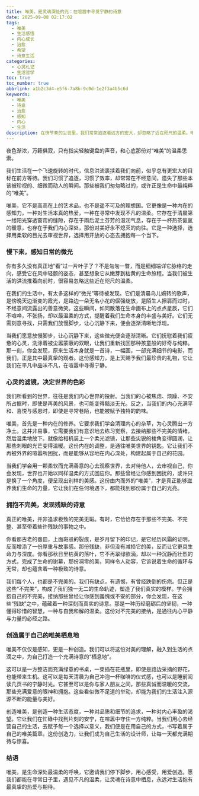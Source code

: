 ```yaml
---
title: 唯美，是灵魂深处的光：在喧嚣中寻觅宁静的诗意
date: 2025-09-08 02:17:02
tags:
  - 唯美
  - 生活感悟
  - 内心成长
  - 治愈
  - 希望
  - 诗意生活
categories:
  - 心灵札记
  - 生活哲学
toc: true
toc_number: true
abbrlink: a1b2c3d4-e5f6-7a8b-9c0d-1e2f3a4b5c6d
keywords:
  - 唯美
  - 诗意
  - 治愈
  - 感知
  - 内心
  - 生活
description: 在快节奏的尘世里，我们常常追逐着远方的宏大，却忽略了近在咫尺的温柔。唯美，并非遥不可及的艺术品，而是藏匿于日常缝隙中的微光，是心灵深处对生命本真的感知与热爱。这篇文章，将带你一同放慢脚步，用一颗柔软的心，去重新发现那些被遗忘的美好，去拥抱那些不完美的真实，最终，在喧嚣中为自己寻得一份宁静而充满诗意的栖息之地。
---
```


夜色渐浓，万籁俱寂，只有指尖轻触键盘的声音，和心底那份对“唯美”的温柔思索。

我们生活在一个飞速旋转的时代，信息洪流裹挟着我们向前，似乎总有更宏大的目标在前方等待。我们习惯了追逐，习惯了效率，却常常在不经意间，遗失了那些本该被珍视的、细微而动人的瞬间。那些被我们匆匆略过的，或许正是生命中最纯粹的“唯美”。

唯美，它不是高高在上的艺术品，也不是遥不可及的理想国。它更像是一种内在的感知力，一种对生活本真的热爱，一种在寻常中发现不凡的温柔。它存在于清晨第一缕阳光穿透窗帘的缝隙，存在于雨后泥土芬芳的湿润气息，存在于一杯热茶氤氲的暖意，也存在于我们内心深处，那份对美好永不熄灭的向往。它是一种选择，选择用柔软的目光去审视世界，选择用开放的心态去拥抱每一个当下。

### 慢下来，感知日常的微光

你有多久没有真正地“看”过一片叶子了？不是匆匆一瞥，而是细细端详它脉络的走向，感受它在风中轻颤的姿态，甚至想象它从嫩芽到枯黄的生命旅程。当我们被生活的洪流推着向前时，很容易忽略这些近在咫尺的温柔。

在我们的生活中，有太多这样的“微光”等待被发现。它们是清晨鸟儿婉转的歌声，是傍晚天边渐变的霞光，是路边一朵无名小花的倔强绽放，是陌生人擦肩而过时，不经意间流露出的善意微笑。这些瞬间，如同散落在生命画布上的点点星辰，它们不喧哗，不张扬，却以最温柔的方式，提醒着我们生命本身的丰盛与美好。它们无需刻意寻找，只需我们放慢脚步，让心沉静下来，便会逐渐清晰地浮现。

当我们愿意放慢脚步，让心沉静下来，这些微光便会逐渐清晰。它们抚慰着我们疲惫的心灵，洗涤着被尘嚣蒙蔽的双眼，让我们重新找回那种孩童般的好奇与纯粹。那一刻，你会发现，原来生活本身就是一首诗，一幅画，一部充满细节的电影，而我们，正是其中最真挚的观者。这份感知力，是上天赐予我们最珍贵的礼物，它让我们在平凡中品味不凡，在喧嚣中寻得宁静。

### 心灵的滤镜，决定世界的色彩

我们所看到的世界，往往是我们内心世界的投射。当我们的心被焦虑、烦躁、不安所占据时，即使是再美的风景，也可能变得黯淡无光。反之，当我们的内心充满平和、喜悦与感恩时，即使是寻常巷陌，也能被赋予独特的韵味。

唯美，首先是一种内在的修养。它要求我们学会清理内心的杂草，为心灵腾出一方净土。这并非易事，它需要我们有意识地去练习觉察，去接纳那些不完美的情绪，然后温柔地放下。就像给相机装上一个柔光滤镜，让那些尖锐的棱角变得圆润，让那些刺眼的光芒变得温暖。这份内在的调整，是通往唯美世界的钥匙。它让我们不再被外界的喧嚣所困扰，而是能够从容地在内心深处，构建起属于自己的花园。

当我们学会用一颗柔软而充满善意的心去观察世界，去对待他人，去审视自己，你会发现，世界也开始以同样温柔的方式回应你。那些曾经让你感到困扰的，或许只是换了一个角度，便呈现出别样的美感。这份由内而外的“唯美”，才是真正能够滋养我们生命的力量，它让我们在任何境遇下，都能找到那份属于自己的光亮。

### 拥抱不完美，发现残缺的诗意

真正的唯美，并非追求极致的完美无瑕。有时，它恰恰存在于那些不完美、不完整、甚至带着些许残缺的事物之中。

你看那古老的器皿，上面斑驳的裂痕，是岁月留下的印记，是它经历风霜的证明，反而增添了一份厚重与故事感。那份残缺，非但没有减损它的美，反而让它更具生命力与深度。你看那秋日里枯黄的落叶，它不再翠绿欲滴，却以一种沉静而壮烈的方式，完成了生命的谢幕，那份凋零的美，同样令人动容，它诉说着生命的循环与无常，却也蕴含着一种极致的诗意。

我们每个人，也都是不完美的。我们有缺点，有遗憾，有曾经跌倒的伤疤。但正是这些“不完美”，构成了我们独一无二的生命轨迹，塑造了我们真实的模样。学会拥抱自己的不完美，接纳那些曾经让你感到羞愧或不安的部分，你会发现，在这些“残缺”之中，蕴藏着一种深刻而真实的诗意。那是一种历经磨砺后的坚韧，一种懂得珍惜的智慧，一种与自我和解的温柔。这份对不完美的接纳，是通往内心平静与力量的必经之路。

### 创造属于自己的唯美栖息地

唯美不仅仅是感知，更是一种创造。我们可以将这份对美的理解，融入到生活的点滴之中，为自己打造一个充满诗意的“栖息地”。

这可以是一方整洁而充满绿意的书桌，一束插在花瓶里，即使是路边采摘的野花，也能带来生机。这可以是每天清晨为自己冲泡一杯咖啡的仪式感，也可以是睡前阅读几页书的宁静时光。它甚至可以是你与家人朋友之间，那些真诚而温暖的交流，那些充满爱意的眼神和拥抱。这些看似微不足道的举动，却能为我们的生活注入源源不断的能量与美好。

创造唯美，是创造一种生活态度，一种对品质和细节的追求，一种对内心丰盈的渴望。它让我们在忙碌中找到片刻的安宁，在喧嚣中守住一方纯粹。当我们用心去经营自己的生活，去赋予每一个选择以意义，我们便是在用自己的方式，书写着属于自己的唯美篇章。这份创造力，让我们成为自己生活的设计师，让每一天都充满期待与惊喜。

### 结语

唯美，是生命深处最温柔的呼唤，它邀请我们停下脚步，用心感受，用爱创造。愿我们都能在寻常日子里，遇见不凡的温柔，让灵魂在诗意中栖息，永远对生活抱有最真挚的热爱与期待。